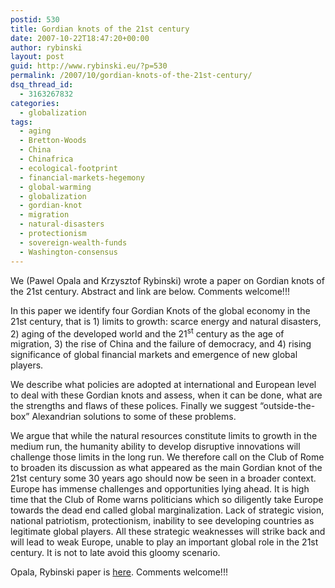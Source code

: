 ```yaml
---
postid: 530
title: Gordian knots of the 21st century
date: 2007-10-22T18:47:20+00:00
author: rybinski
layout: post
guid: http://www.rybinski.eu/?p=530
permalink: /2007/10/gordian-knots-of-the-21st-century/
dsq_thread_id:
  - 3163267832
categories:
  - globalization
tags:
  - aging
  - Bretton-Woods
  - China
  - Chinafrica
  - ecological-footprint
  - financial-markets-hegemony
  - global-warming
  - globalization
  - gordian-knot
  - migration
  - natural-disasters
  - protectionism
  - sovereign-wealth-funds
  - Washington-consensus
---
```

We (Pawel Opala and Krzysztof Rybinski) wrote a paper on Gordian knots of the 21st century. Abstract and link are below. Comments welcome!!!

In this paper we identify four Gordian Knots of the global economy in the 21st century, that is 1) limits to growth: scarce energy and natural disasters, 2) aging of the developed world and the 21<sup>st</sup> century as the age of migration, 3) the rise of China and the failure of democracy, and 4) rising significance of global financial markets and emergence of new global players.

We describe what policies are adopted at international and European level to deal with these Gordian knots and assess, when it can be done, what are the strengths and flaws of these polices. Finally we suggest “outside-the-box” Alexandrian solutions to some of these problems.

We argue that while the natural resources constitute limits to growth in the medium run, the humanity ability to develop disruptive innovations will challenge those limits in the long run. We therefore call on the Club of Rome to broaden its discussion as what appeared as the main Gordian knot of the 21st century some 30 years ago should now be seen in a broader context. Europe has immense challenges and opportunities lying ahead. It is high time that the Club of Rome warns politicians which so diligently take Europe towards the dead end called global marginalization. Lack of strategic vision, national patriotism, protectionism, inability to see developing countries as legitimate global players. All these strategic weaknesses will strike back and will lead to weak Europe, unable to play an important global role in the 21st century. It is not to late avoid this gloomy scenario. 

Opala, Rybinski paper is [here](http://www.rybinski.eu/resources/non-modules.d/dispatcher/dispatch.php?id=2288). Comments welcome!!!
